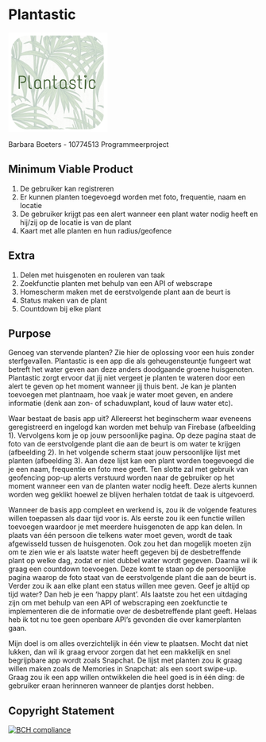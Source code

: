 # Plantastic
<img src="https://github.com/barbaraboeters/barbaraboeters-project/blob/master/doc/Afbeelding4.png" width="200px" height="200px" />

Barbara Boeters - 10774513
Programmeerproject

## Minimum Viable Product
1. De gebruiker kan registreren 
2. Er kunnen planten toegevoegd worden met foto, frequentie, naam en locatie
3. De gebruiker krijgt pas een alert wanneer een plant water nodig heeft en hij/zij op de locatie is van de plant
4. Kaart met alle planten en hun radius/geofence

## Extra 
1. Delen met huisgenoten en rouleren van taak
2. Zoekfunctie planten met behulp van een API of webscrape
3. Homescherm maken met de eerstvolgende plant aan de beurt is
4. Status maken van de plant
5. Countdown bij elke plant

## Purpose
<p>Genoeg van stervende planten? Zie hier de oplossing voor een huis zonder sterfgevallen. Plantastic is een app die als geheugensteuntje fungeert wat betreft het water geven aan deze anders doodgaande groene huisgenoten. Plantastic zorgt ervoor dat jij niet vergeet je planten te wateren door een alert te geven op het moment wanneer jij thuis bent. Je kan je planten toevoegen met plantnaam, hoe vaak je water moet geven, en andere informatie (denk aan zon- of schaduwplant, koud of lauw water etc).</p>
<p>Waar bestaat de basis app uit? Allereerst het beginscherm waar eveneens geregistreerd en ingelogd kan worden met behulp van Firebase (afbeelding 1). Vervolgens kom je op jouw persoonlijke pagina. Op deze pagina staat de foto van de eerstvolgende plant die aan de beurt is om water te krijgen (afbeelding 2). In het volgende scherm staat jouw persoonlijke lijst met planten (afbeelding 3). Aan deze lijst kan een plant worden toegevoegd die je een naam, frequentie en foto mee geeft. Ten slotte zal met gebruik van geofencing pop-up alerts verstuurd worden naar de gebruiker op het moment wanneer een van de planten water nodig heeft. Deze alerts kunnen worden weg geklikt hoewel ze blijven herhalen totdat de taak is uitgevoerd.</p>
<p>Wanneer de basis app compleet en werkend is, zou ik de volgende features willen toepassen als daar tijd voor is. Als eerste zou ik een functie willen toevoegen waardoor je met meerdere huisgenoten de app kan delen. In plaats van één persoon die telkens water moet geven, wordt de taak afgewisseld tussen de huisgenoten. Ook zou het dan mogelijk moeten zijn om te zien wie er als laatste water heeft gegeven bij de desbetreffende plant op welke dag, zodat er niet dubbel water wordt gegeven. Daarna wil ik graag een countdown toevoegen. Deze komt te staan op de persoonlijke pagina waarop de foto staat van de eerstvolgende plant die aan de beurt is. Verder zou ik aan elke plant een status willen mee geven. Geef je altijd op tijd water? Dan heb je een ‘happy plant’. Als laatste zou het een uitdaging zijn om met behulp van een API of webscraping een zoekfunctie te implementeren die de informatie over de desbetreffende plant geeft. Helaas heb ik tot nu toe geen openbare API’s gevonden die over kamerplanten gaan.</p>
<p>Mijn doel is om alles overzichtelijk in één view te plaatsen. Mocht dat niet lukken, dan wil ik graag ervoor zorgen dat het een makkelijk en snel begrijpbare app wordt zoals Snapchat. De lijst met planten zou ik graag willen maken zoals de Memories in Snapchat: als een soort swipe-up. Graag zou ik een app willen ontwikkelen die heel goed is in één ding: de gebruiker eraan herinneren wanneer de plantjes dorst hebben.</p>


## Copyright Statement


[![BCH compliance](https://bettercodehub.com/edge/badge/BarbaraBoeters/barbaraboeters-project)](https://bettercodehub.com)
